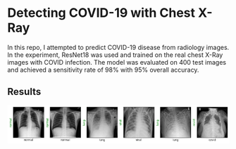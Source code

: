 # Detecting COVID-19 with Chest X-Ray

In this repo, I attempted to predict COVID-19 disease from radiology images. In the experiment, ResNet18 was used and trained on the real chest X-Ray images with COVID infection. The model was evaluated on 400 test images and achieved a sensitivity rate of 98% with 95% overall accuracy.


## Results

![alt text](covid_prediction.png)
